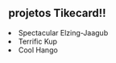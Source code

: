 <h2> projetos Tikecard!!</h2>
<li> Spectacular Elzing-Jaagub</li>
<li>Terrific Kup</li>
<li>Cool Hango</li>
